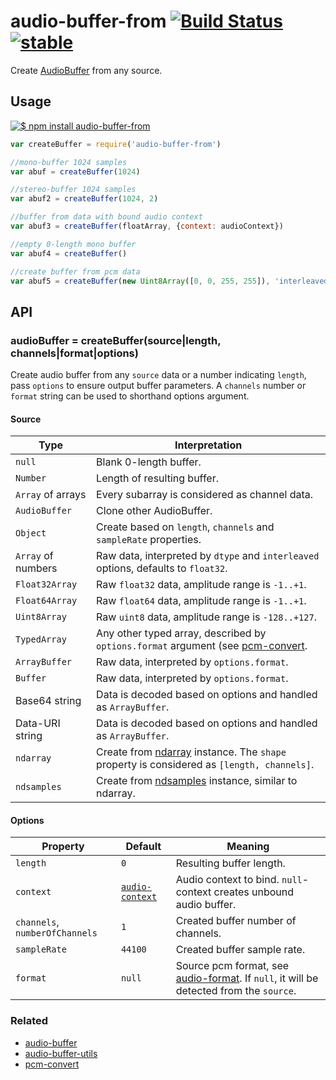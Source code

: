 # audio-buffer-from [![Build Status](https://travis-ci.org/audiojs/audio-buffer-from.svg?branch=master)](https://travis-ci.org/audiojs/audio-buffer-from) [![stable](http://badges.github.io/stability-badges/dist/stable.svg)](http://github.com/badges/stability-badges)

Create [AudioBuffer](https://github.com/audiojs/audio-buffer) from any source.

## Usage

[![$ npm install audio-buffer-from](http://nodei.co/npm/audio-buffer-from.png?mini=true)](http://npmjs.org/package/audio-buffer-from)

```js
var createBuffer = require('audio-buffer-from')

//mono-buffer 1024 samples
var abuf = createBuffer(1024)

//stereo-buffer 1024 samples
var abuf2 = createBuffer(1024, 2)

//buffer from data with bound audio context
var abuf3 = createBuffer(floatArray, {context: audioContext})

//empty 0-length mono buffer
var abuf4 = createBuffer()

//create buffer from pcm data
var abuf5 = createBuffer(new Uint8Array([0, 0, 255, 255]), 'interleaved 96000')
```

## API

### audioBuffer = createBuffer(source|length, channels|format|options)

Create audio buffer from any `source` data or a number indicating `length`, pass `options` to ensure output buffer parameters. A `channels` number or `format` string can be used to shorthand options argument.

#### Source

| Type | Interpretation |
|---|---|
| `null` | Blank 0-length buffer. |
| `Number` | Length of resulting buffer. |
| `Array` of arrays | Every subarray is considered as channel data. |
| `AudioBuffer` | Clone other AudioBuffer. |
| `Object` | Create based on `length`, `channels` and `sampleRate` properties. |
| `Array` of numbers | Raw data, interpreted by `dtype` and `interleaved` options, defaults to `float32`. |
| `Float32Array` | Raw `float32` data, amplitude range is `-1..+1`. |
| `Float64Array` | Raw `float64` data, amplitude range is `-1..+1`. |
| `Uint8Array` | Raw `uint8` data, amplitude range is `-128..+127`. |
| `TypedArray` | Any other typed array, described by `options.format` argument (see [pcm-convert](https://github.com/audiojs/pcm-convert). |
| `ArrayBuffer` | Raw data, interpreted by `options.format`. |
| `Buffer` | Raw data, interpreted by `options.format`. |
| Base64 string | Data is decoded based on options and handled as `ArrayBuffer`. |
| Data-URI string | Data is decoded based on options and handled as `ArrayBuffer`. |
| `ndarray` | Create from [ndarray](https://npmjs.org/package/ndarray) instance. The `shape` property is considered as `[length, channels]`. |
| `ndsamples` | Create from [ndsamples](https://npmjs.org/package/ndsamples) instance, similar to ndarray. |

#### Options

| Property | Default | Meaning |
|---|---|---|
| `length` | `0` | Resulting buffer length. |
| `context` | [`audio-context`](https://github.com/audiojs/audio-context) | Audio context to bind. `null`-context creates unbound audio buffer. |
| `channels`, `numberOfChannels` | `1` | Created buffer number of channels. |
| `sampleRate` | `44100` | Created buffer sample rate. |
| `format` | `null` | Source pcm format, see [audio-format](https://github.com/audio-format). If `null`, it will be detected from the `source`. |


### Related

* [audio-buffer](https://github.com/audiojs/audio-buffer)
* [audio-buffer-utils](https://github.com/audiojs/audio-buffer-utils)
* [pcm-convert](https://github.com/audiojs/pcm-convert)
